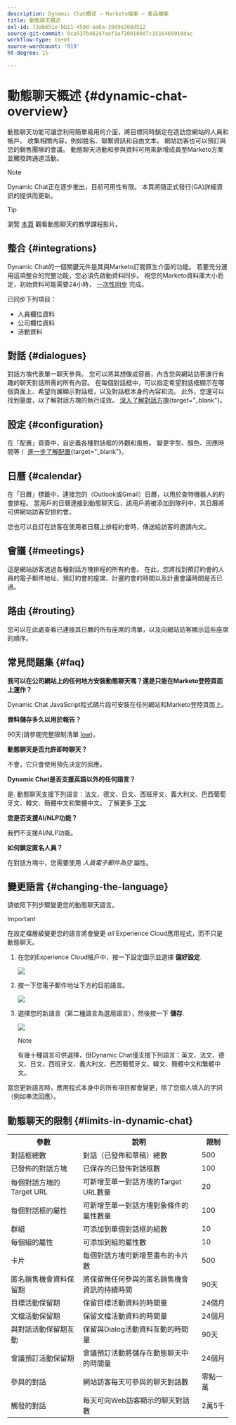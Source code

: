 ```yaml
---
description: Dynamic Chat概述 — Marketo檔案 — 產品檔案
title: 動態聊天概述
exl-id: 73ab651e-bb11-459d-aa6a-39d9e208d512
source-git-commit: 0ca537b46247eef1e7200180d7c1516465910dac
workflow-type: tm+mt
source-wordcount: '919'
ht-degree: 1%

---
```


# 動態聊天概述 {#dynamic-chat-overview}

動態聊天功能可讓您利用簡單易用的介面，將目標同時鎖定在造訪您網站的人員和帳戶。 收集相關內容，例如姓名、聯繫資訊和自由文本。 網站訪客也可以預訂與您的銷售團隊的會議。 動態聊天活動和參與資料可用來新增成員至Marketo方案並觸發跨通道活動。

>[!NOTE]
>
>Dynamic Chat正在逐步推出，目前可用性有限。 本頁將隨正式發行(GA)詳細資訊的提供而更新。

>[!TIP]
>
>瀏覽 [本頁](https://experienceleague.adobe.com/docs/marketo-learn/tutorials/dynamic-chat/dynamic-chat-overview.html) 觀看動態聊天的教學課程影片。

## 整合 {#integrations}

Dynamic Chat的一個關鍵元件是其與Marketo訂閱原生介面的功能。 若要充分運用這項整合的完整功能，您必須先啟動資料同步。 視您的Marketo資料庫大小而定，初始資料可能需要24小時， [一次性同步](/help/marketo/product-docs/demand-generation/dynamic-chat/integrations/connect-dynamic-chat-to-marketo.md) 完成。

已同步下列項目：

* 人員欄位資料
* 公司欄位資料
* 活動資料

## 對話 {#dialogues}

對話方塊代表單一聊天參與。 您可以將其想像成容器，內含您與網站訪客進行有趣的聊天對話所需的所有內容。 在每個對話框中，可以指定希望對話框顯示在哪個頁面上、希望向誰顯示對話框，以及對話框本身的內容和流。 此外，您還可以找到量度，以了解對話方塊的執行成效。 [深入了解對話方塊](/help/marketo/product-docs/demand-generation/dynamic-chat/dialogues/dialogue-overview.md){target=&quot;_blank&quot;}。

## 設定 {#configuration}

在「配置」頁簽中，自定義各種對話框的外觀和風格。 變更字型、顏色、回應時間等！ [進一步了解配置](/help/marketo/product-docs/demand-generation/dynamic-chat/configuration.md){target=&quot;_blank&quot;}。

## 日曆 {#calendar}

在「日曆」標籤中，連接您的（Outlook或Gmail）日曆，以用於查特機器人的約會排程。 當用戶的日曆連接到動態聊天后，該用戶將被添加到隊列中，其日曆將可供網站訪客安排約會。

您也可以自訂在訪客在使用者日曆上排程約會時，傳送給訪客的邀請內文。

## 會議 {#meetings}

這是網站訪客透過各種對話方塊排程的所有約會。 在此，您將找到預訂約會的人員的電子郵件地址、預訂約會的座席、計畫約會的時間以及計畫會議時間是否已過。

## 路由 {#routing}

您可以在此處查看已連接其日曆的所有座席的清單，以及向網站訪客顯示這些座席的順序。

## 常見問題集 {#faq}

**我可以在公司網站上的任何地方安裝動態聊天嗎？還是只能在Marketo登陸頁面上運作？**

Dynamic Chat JavaScript程式碼片段可安裝在任何網站和Marketo登陸頁面上。

**資料儲存多久以用於報告？**

90天(請參閱完整限制清單 [low](#limits-in-dynamic-chat))。

**動態聊天是否允許即時聊天？**

不會，它只會使用預先決定的回應。

**Dynamic Chat是否支援英語以外的任何語言？**

是. 動態聊天支援下列語言：法文、德文、日文、西班牙文、義大利文、巴西葡萄牙文、韓文、簡體中文和繁體中文。 了解更多 [下文](#changing-the-language).

**您是否支援AI/NLP功能？**

我們不支援AI/NLP功能。

**如何鎖定匿名人員？**

在對話方塊中，您需要使用 _人員電子郵件為空_ 屬性。

## 變更語言 {#changing-the-language}

請依照下列步驟變更您的動態聊天語言。

>[!IMPORTANT]
>
>在設定檔層級變更您的語言將會變更 _all_ Experience Cloud應用程式，而不只是動態聊天。

1. 在您的Experience Cloud帳戶中，按一下設定圖示並選擇 **偏好設定**.

   ![](assets/dynamic-chat-overview-1.png)

1. 按一下您電子郵件地址下方的目前語言。

   ![](assets/dynamic-chat-overview-2.png)

1. 選擇您的新語言（第二種語言為選用語言），然後按一下 **儲存**.

   ![](assets/dynamic-chat-overview-3.png)

   >[!NOTE]
   >
   >有幾十種語言可供選擇，但Dynamic Chat僅支援下列語言：英文、法文、德文、日文、西班牙文、義大利文、巴西葡萄牙文、韓文、簡體中文和繁體中文。

當您更新語言時，應用程式本身中的所有項目都會變更，除了您個人填入的字詞（例如串流回應）。

## 動態聊天的限制 {#limits-in-dynamic-chat}

<table>
  <th>參數</th>
  <th>說明</th>
  <th>限制</th>
 <tr>
  <td>對話框總數</td>
  <td>對話（已發佈和草稿）總數</td>
  <td>500</td>
 </tr>
 <tr>
  <td>已發佈的對話方塊</td>
  <td>已保存的已發佈對話框數</td>
  <td>100</td>
 </tr>
 <tr>
  <td>每個對話方塊的Target URL</td>
  <td>可新增至單一對話方塊的Target URL數量</td>
  <td>20</td>
 </tr>
 <tr>
  <td>每個對話框的屬性</td>
  <td>可新增至單一對話方塊對象條件的屬性數量</td>
  <td>100</td>
 </tr>
 <tr>
  <td>群組</td>
  <td>可添加到單個對話框的組數</td>
  <td>10</td>
 </tr>
 <tr>
  <td>每個組的屬性</td>
  <td>可添加到組的屬性數</td>
  <td>10</td>
 </tr>
 <tr>
  <td>卡片</td>
  <td>每個對話方塊可新增至畫布的卡片數</td>
  <td>500</td>
 </tr>
 <tr>
  <td>匿名銷售機會資料保留期</td>
  <td>將保留無任何參與的匿名銷售機會資訊的持續時間</td>
  <td>90天</td>
 </tr>
 <tr>
  <td>目標活動保留期</td>
  <td>保留目標活動資料的時間量</td>
  <td>24個月</td>
 </tr>
 <tr>
  <td>文檔活動保留期</td>
  <td>保留文檔活動資料的時間量</td>
  <td>24個月</td>
 </tr>
 <tr>
  <td>與對話活動保留期互動</td>
  <td>保留與Dialog活動資料互動的時間量</td>
  <td>90天</td>
 </tr>
 <tr>
  <td>會議預訂活動保留期</td>
  <td>會議預訂活動將儲存在動態聊天中的時間量</td>
  <td>24個月</td>
 </tr>
 <tr>
  <td>參與的對話</td>
  <td>網站訪客每天可參與的聊天對話數</td>
  <td>零點一萬</td>
 </tr>
 <tr>
  <td>觸發的對話</td>
  <td>每天可向Web訪客顯示的聊天對話數</td>
  <td>2萬5千</td>
 </tr>
</table>
